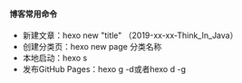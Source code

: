 #### 博客常用命令 
+ 新建文章：hexo new "title" （2019-xx-xx-Think_In_Java）
+ 创建分类页：hexo new page 分类名称  
+ 本地启动：hexo s
+ 发布GitHub Pages：hexo g -d或者hexo d -g
